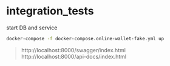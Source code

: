 # integration_tests
start DB and service
```sh
docker-compose -f docker-compose.online-wallet-fake.yml up
```
> http://localhost:8000/swagger/index.html \
> http://localhost:8000/api-docs/index.html